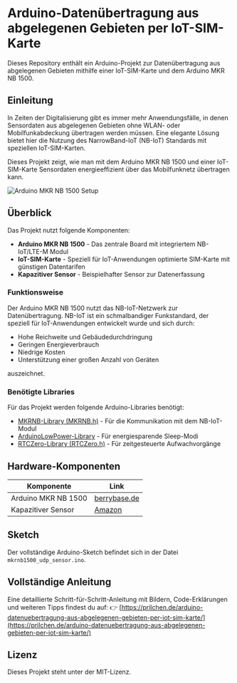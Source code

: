 # Arduino-Datenübertragung aus abgelegenen Gebieten per IoT-SIM-Karte

Dieses Repository enthält ein Arduino-Projekt zur Datenübertragung aus abgelegenen Gebieten mithilfe einer IoT-SIM-Karte und dem Arduino MKR NB 1500.

## Einleitung

In Zeiten der Digitalisierung gibt es immer mehr Anwendungsfälle, in denen Sensordaten aus abgelegenen Gebieten ohne WLAN- oder Mobilfunkabdeckung übertragen werden müssen. Eine elegante Lösung bietet hier die Nutzung des NarrowBand-IoT (NB-IoT) Standards mit speziellen IoT-SIM-Karten.

Dieses Projekt zeigt, wie man mit dem Arduino MKR NB 1500 und einer IoT-SIM-Karte Sensordaten energieeffizient über das Mobilfunknetz übertragen kann.

![Arduino MKR NB 1500 Setup](https://prilchen.de/wp-content/uploads/2022/11/image-2.png)

## Überblick

Das Projekt nutzt folgende Komponenten:

* **Arduino MKR NB 1500** - Das zentrale Board mit integriertem NB-IoT/LTE-M Modul
* **IoT-SIM-Karte** - Speziell für IoT-Anwendungen optimierte SIM-Karte mit günstigen Datentarifen
* **Kapazitiver Sensor** - Beispielhafter Sensor zur Datenerfassung

### Funktionsweise

Der Arduino MKR NB 1500 nutzt das NB-IoT-Netzwerk zur Datenübertragung. NB-IoT ist ein schmalbandiger Funkstandard, der speziell für IoT-Anwendungen entwickelt wurde und sich durch:

- Hohe Reichweite und Gebäudedurchdringung
- Geringen Energieverbrauch
- Niedrige Kosten
- Unterstützung einer großen Anzahl von Geräten

auszeichnet.

### Benötigte Libraries

Für das Projekt werden folgende Arduino-Libraries benötigt:

* [MKRNB-Library (MKRNB.h)](https://docs.arduino.cc/libraries/mkrnb/) - Für die Kommunikation mit dem NB-IoT-Modul
* [ArduinoLowPower-Library](https://github.com/arduino-libraries/ArduinoLowPower) - Für energiesparende Sleep-Modi
* [RTCZero-Library (RTCZero.h)](https://docs.arduino.cc/libraries/rtczero/) - Für zeitgesteuerte Aufwachvorgänge

## Hardware-Komponenten

| Komponente | Link |
|------------|------|
| Arduino MKR NB 1500 | [berrybase.de](https://www.berrybase.de/arduino-nb-1500) |
| Kapazitiver Sensor | [Amazon](https://amzn.to/42zRvBJ) |

## Sketch

Der vollständige Arduino-Sketch befindet sich in der Datei `mkrnb1500_udp_sensor.ino`.

## Vollständige Anleitung
Eine detaillierte Schritt-für-Schritt-Anleitung mit Bildern, Code-Erklärungen und weiteren Tipps findest du auf:
👉 [https://prilchen.de/arduino-datenuebertragung-aus-abgelegenen-gebieten-per-iot-sim-karte/](https://prilchen.de/arduino-datenuebertragung-aus-abgelegenen-gebieten-per-iot-sim-karte/)

## Lizenz

Dieses Projekt steht unter der MIT-Lizenz.
